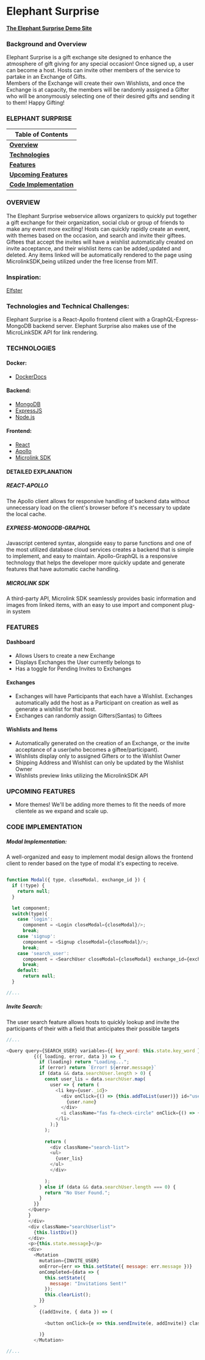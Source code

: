 # Elephant Surprise
**[The Elephant Surprise Demo Site](http://elephantsurprise.herokuapp.com/#/)**
### Background and Overview
Elephant Surprise is a gift exchange site designed to enhance the atmosphere of gift giving for any special occasion!
Once signed up, a user can become a host.  Hosts can invite other members of the service to partake in an Exchange of Gifts.  
Members of the Exchange will create their own Wishlists, and once the Exchange is at capacity, the members will be randomly assigned a Gifter who will be anonymously selecting one of their desired gifts and sending it to them!  Happy Gifting!

### ELEPHANT SURPRISE
| **Table of Contents**                       |
| ------------------------------------------- |
| **[Overview](#overview)**                   |
| **[Technologies](#technologies)**           |
| **[Features](#features)**                   |
| **[Upcoming Features](#upcoming-features)** |
| **[Code Implementation](#code-implementation)**         |

### OVERVIEW

The Elephant Surprise webservice allows organizers to quickly put together a gift exchange for their organization, social club or group of friends to make any event more exciting!  Hosts can quickly rapidly create an event, with themes based on the occasion, and search and invite their giftees. Giftees that accept the invites will have a wishlist automatically created on invite acceptance, and their wishlist items can be added,updated and deleted.  Any items linked will be automatically rendered to the page using MicrolinkSDK,being utilized under the free license from MIT.


### Inspiration:
[Elfster](https://www.elfster.com/)

### Technologies and Technical Challenges:
Elephant Surprise is a React-Apollo frontend client with a GraphQL-Express-MongoDB backend server.  Elephant Surprise also makes use of the MicroLinkSDK API for link rendering.

### TECHNOLOGIES
#### Docker:
- [DockerDocs](https://docs.docker.com/)
#### Backend:
- [MongoDB](https://www.mongodb.com/)
- [ExpressJS](http://expressjs.com/)
- [Node.js](https://nodejs.org/en/)
#### Frontend:
- [React](https://reactjs.org/)
- [Apollo](https://www.apollographql.com/docs/react/)
- [Microlink SDK](https://microlink.io/docs/sdk/getting-started/overview/)
#### DETAILED EXPLANATION
##### REACT-APOLLO
The Apollo client allows for responsive handling of backend data without unnecessary load on the client's browser before it's necessary to update the local cache.  
##### EXPRESS-MONGODB-GRAPHQL
Javascript centered syntax, alongside easy to parse functions and one of the most utilized database cloud services creates a backend that is simple to implement, and easy to maintain.  Apollo-GraphQL is a responsive technology that helps the developer more quickly update and generate features that have automatic cache handling.
##### MICROLINK SDK
A third-party API, Microlink SDK seamlessly provides basic information and images from linked items, with an easy to use import and component plug-in system

### FEATURES
#### Dashboard
- Allows Users to create a new Exchange
- Displays Exchanges the User currently belongs to
- Has a toggle for Pending Invites to Exchanges
#### Exchanges
- Exchanges will have Participants that each have a Wishlist.  Exchanges automatically add the host as a Participant on creation as well as generate a wishlist for that host.
- Exchanges can randomly assign Gifters(Santas) to Giftees
#### Wishlists and Items
- Automatically generated on the creation of an Exchange, or the invite acceptance of a user(who becomes a giftee/participant).
- Wishlists display only to assigned Gifters or to the Wishlist Owner
- Shipping Address and Wishlist can only be updated by the Wishlist Owner
- Wishlists preview links utilizing the MicrolinkSDK API


### UPCOMING FEATURES
- More themes!  We'll be adding more themes to fit the needs of more clientele as we expand and scale up.

### CODE IMPLEMENTATION
##### Modal Implementation:

A well-organized and easy to implement modal design allows the frontend client to render based on the type of modal it's expecting to receive.

```javascript

function Modal({ type, closeModal, exchange_id }) {
  if (!type) {
    return null;
  }

  let component;
  switch(type){
    case 'login':
      component = <Login closeModal={closeModal}/>;
      break;
    case 'signup':
      component = <Signup closeModal={closeModal}/>;
      break;
    case 'search_user':
      component = <SearchUser closeModal={closeModal} exchange_id={exchange_id}/>;
      break;
    default:
      return null;
  }

//...

```
##### Invite Search:

The user search feature allows hosts to quickly lookup and invite the participants of their with a field that anticipates their possible targets

```javascript
//...

<Query query={SEARCH_USER} variables={{ key_word: this.state.key_word }}>
          {({ loading, error, data }) => {
            if (loading) return "Loading...";
            if (error) return `Error! ${error.message}`
            if (data && data.searchUser.length > 0) {
              const user_lis = data.searchUser.map(
                user => { return (
                  <li key={user._id}>
                    <div onClick={() => {this.addToList(user)}} id="user-item">
                      {user.name}
                    </div>
                    <i className="fas fa-check-circle" onClick={() => { this.removeFromList(user) }} id={user._id} />
                  </li>
                );}
              );
                
              return (
                <div className="search-list">
                <ul>
                  {user_lis}
                </ul>
                </div>
                
              );
            } else if (data && data.searchUser.length === 0) {
              return "No User Found.";
            }
          }}
        </Query>
        }
        </div>
        <div className="searchUserlist">
          {this.listDiv()}
        </div>
        <p>{this.state.message}</p>
        <div>
          <Mutation
            mutation={INVITE_USER}
            onError={err => this.setState({ message: err.message })}
            onCompleted={data => {
              this.setState({
                message: "Invitations Sent!"
              });
              this.clearList();
            }}
          >
            {(addInvite, { data }) => (
              
              <button onClick={e => this.sendInvite(e, addInvite)} className="searchButton">Send Invitations!</button>
              
            )}
          </Mutation>

//...

```